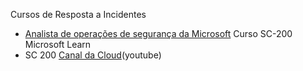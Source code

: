 Cursos de Resposta a Incidentes

- [Analista de operações de segurança da Microsoft](https://learn.microsoft.com/pt-br/training/courses/sc-200t00?ns-enrollment-type=Collection&ns-enrollment-id=3nrwbj15ggyjq5) Curso SC-200 Microsoft Learn
- SC 200 [Canal da Cloud](https://www.youtube.com/playlist?list=PLz3hnOImntAO8hKG2NZrwuo3N24k0-rc5)(youtube)

